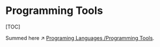 # Programming Tools

[TOC]


Summed here ↗ [Programing Languages /Programming Tools](../../../👩‍💻%20Languages%20Programming/🐛%20Tools%20Chain/Tools%20Chain.md).
